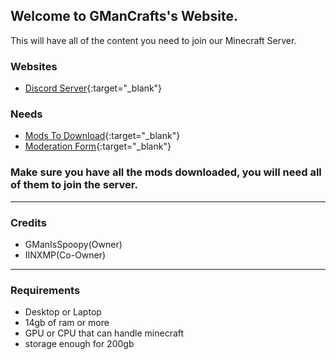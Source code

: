 ## Welcome to GManCrafts's Website.

This will have all of the content you need to join our Minecraft Server. 

### Websites 

- [Discord Server](https://discord.gg/ZexZsp5g7T){:target="_blank"}

### Needs
- [Mods To Download](https://drive.google.com/drive/folders/19oYRIpspXZSRqEmk4iKtNhuAde3rF2Ma){:target="_blank"}
- [Moderation Form](https://forms.gle/1fqBsQFNifufsqXBA){:target="_blank"}

### Make sure you have all the mods downloaded, you will need all of them to join the server. 

---

### Credits
- GManIsSpoopy(Owner)
- IINXMP(Co-Owner)

---

### Requirements 
- Desktop or Laptop
- 14gb of ram or more
- GPU or CPU that can handle minecraft
- storage enough for 200gb 
